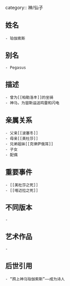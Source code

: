 category:: 神/仙子
## 姓名
	- 珀伽索斯
## 别名
	- Pegasus
## 描述
	- 曾为[[柏勒洛丰]]的坐骑
	- 神马，为宙斯运送鸣雷和闪电
## 亲属关系
	- 父亲[[波塞冬]]
	- 母亲[[美杜莎]]
	- 兄弟姐妹[[克律萨俄耳]]
	- 子女
	- 配偶
## 重要事件
	- [[美杜莎之死]]
	- [[喀迈拉之死]]
## 不同版本
	-
## 艺术作品
	-
## 后世引用
	- “跨上神马珀伽索斯”——成为诗人
